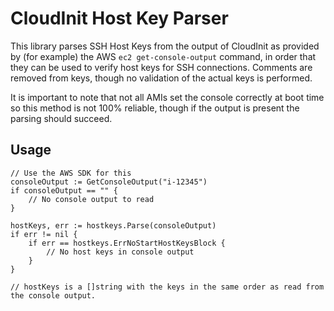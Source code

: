 # CloudInit Host Key Parser

This library parses SSH Host Keys from the output of CloudInit as provided by (for example) the AWS `ec2 get-console-output` command, in order that they can be used to verify host keys for SSH connections. Comments are removed from keys, though no validation of the actual keys is performed.

It is important to note that not all AMIs set the console correctly at boot time so this method is not 100% reliable, though if the output is present the parsing should succeed.

## Usage

```
// Use the AWS SDK for this
consoleOutput := GetConsoleOutput("i-12345")
if consoleOutput == "" {
    // No console output to read
}

hostKeys, err := hostkeys.Parse(consoleOutput)
if err != nil {
    if err == hostkeys.ErrNoStartHostKeysBlock {
        // No host keys in console output
    }
}

// hostKeys is a []string with the keys in the same order as read from the console output.
```
